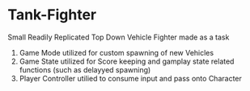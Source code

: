 # Tank-Fighter
Small Readily Replicated Top Down Vehicle Fighter made as a task

1. Game Mode utilized for custom spawning of new Vehicles
2. Game State utilized for Score keeping and gamplay state related functions (such as delayyed spawning)
3. Player Controller utilied to consume input and pass onto Character


